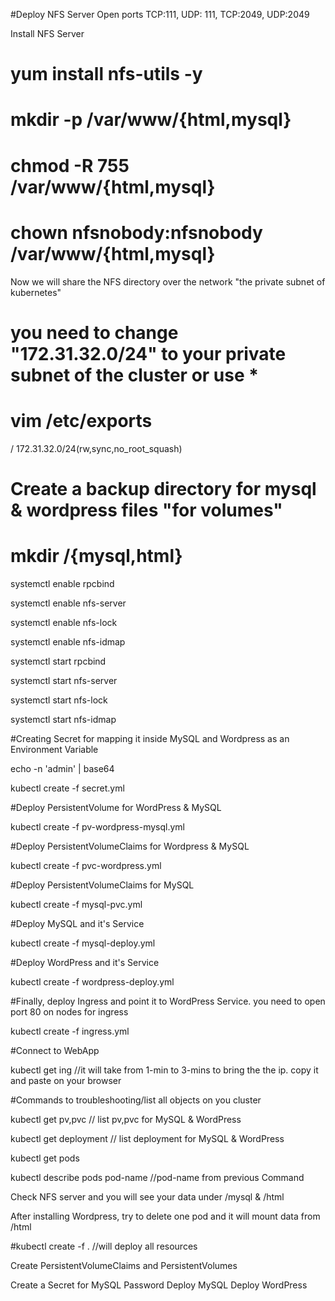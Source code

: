 #Deploy NFS Server
Open ports TCP:111, UDP: 111, TCP:2049, UDP:2049

Install NFS Server

# yum install nfs-utils -y
# mkdir -p /var/www/{html,mysql}
# chmod  -R 755 /var/www/{html,mysql}
# chown nfsnobody:nfsnobody /var/www/{html,mysql}


Now we will share the NFS directory over the network "the private subnet of kubernetes"

# you need to change "172.31.32.0/24" to your private subnet of the cluster or use *

# vim /etc/exports

/ 172.31.32.0/24(rw,sync,no_root_squash)

# Create a backup directory for mysql & wordpress files "for volumes"

# mkdir /{mysql,html}


systemctl enable rpcbind

systemctl enable nfs-server

systemctl enable nfs-lock

systemctl enable nfs-idmap

systemctl start rpcbind

systemctl start nfs-server

systemctl start nfs-lock

systemctl start nfs-idmap



#Creating Secret for mapping it inside MySQL and Wordpress as an Environment Variable

echo -n 'admin' | base64

kubectl create -f secret.yml


#Deploy PersistentVolume for WordPress & MySQL

kubectl create -f pv-wordpress-mysql.yml


#Deploy PersistentVolumeClaims for Wordpress & MySQL

kubectl create -f pvc-wordpress.yml


#Deploy PersistentVolumeClaims for MySQL

kubectl create -f mysql-pvc.yml


#Deploy MySQL and it's Service

kubectl create -f mysql-deploy.yml

#Deploy WordPress and it's Service

kubectl create -f wordpress-deploy.yml

#Finally, deploy Ingress and point it to WordPress Service. you need to open port 80 on nodes for ingress

kubectl create -f ingress.yml


#Connect to WebApp

kubectl get ing   //it will take from 1-min to 3-mins to bring the the ip. copy it and paste on your browser


#Commands to troubleshooting/list all objects on you cluster

kubectl get pv,pvc      // list pv,pvc for MySQL & WordPress

kubectl get deployment  // list deployment for MySQL & WordPress

kubectl get pods

kubectl describe  pods pod-name   //pod-name from previous Command

Check NFS server and you will see your data under /mysql & /html

After installing Wordpress, try to delete one pod and it will mount data from /html


#kubectl  create -f .    //will deploy all resources







Create PersistentVolumeClaims and PersistentVolumes


Create a Secret for MySQL Password
Deploy MySQL
Deploy WordPress
